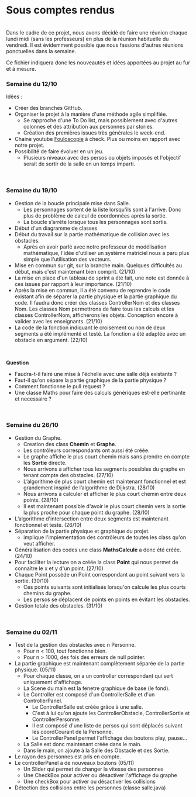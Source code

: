 # Sous comptes rendus

<br/>
Dans le cadre de ce projet, nous avons décidé de faire une réunion chaque lundi midi (sans les professeurs) en plus de la réunion habituelle du vendredi. 
Il est évidemment possible que nous fassions d'autres réunions ponctuelles dans la semaine. 

Ce fichier indiquera donc les nouveautés et idées apportées au projet au fur et à mesure. 
<br/>

### Semaine du 12/10 
Idées : 
- Créer des branches GitHub. 
- Organiser le projet à la manière d'une méthode agile simplifiée. 
  - Se rapproche d'une To Do list, mais possiblement avec d'autres colonnes et des attribution aux personnes par stories. 
  - Création des premières issues très générales le week-end. 
- Chaine youtube <a href="https://www.youtube.com/c/Fouloscopie/videos" target="_blank">Fouloscopie</a> à check. Plus ou moins en rapport avec notre projet. 
- Possibilité de faire évoluer en un jeu. 
  - Plusieurs niveaux avec des persos ou objets imposés et l'objectif serait de sortir de la salle en un temps imparti. 

<br/>

### Semaine du 19/10 
- Gestion de la boucle principale mise dans Salle. 
  - Les personnages sortent de la liste lorsqu'ils sont à l'arrive. Donc plus de problème de calcul de coordonnées après la sortie. 
  - La boucle s’arrête lorsque tous les personnages sont sortis. 
- Début d'un diagramme de classes 
- Début du travail sur la partie mathématique de collision avec les obstacles. 
  - Après en avoir parlé avec notre professeur de modélisation mathématique, l'idée d'utiliser un système matriciel nous a paru plus simple que l'utilisation des vecteurs.
- Mise en commun sur git, sur la branche main. Quelques difficultés au début, mais c'est maintenant bien comprit. (21/10)
- La mise en place d'un tableau de sprint a été fait, une note est donnée à ces issues par rapport à leur importance. (21/10)
- Après la mise en commun, il a été convenu de reprendre le code existant afin de séparer la partie physique et la partie graphique du code. Il faudra donc créer des classes ControllerNom et des classes Nom. Les classes Nom permettrons de faire tous les calculs et les classes ControllerNom, afficherons les objets. Conception encore à valider avec les enseignants. (21/10)
- La code de la fonction indiquant le croisement ou non de deux segments a été implémenté et testé. La fonction a été adaptée avec un obstacle en argument. (22/10) 
<br/>

**Question**
- Faudra-t-il faire une mise à l'échelle avec une salle déjà existante ?
- Faut-il qu'on sépare la partie graphique de la partie physique ?
- Comment fonctionne le pull request ?
- Une classe Maths pour faire des calculs génériques est-elle pertinante et necessaire ? 

<br/>

### Semaine du 26/10
- Gestion du Graphe.
  - Creation des class **Chemin** et **Graphe**.
  - Les contrôleurs correspondants ont aussi été créée.
  - Le graphe affiche le plus court chemin mais sans prendre en compte les **Sortie** directe. 
  - Nous arrivons à afficher tous les segments possibles du graphe en tenant compte des obstacles. (27/10)
  - L’algorithme de plus court chemin est maintenant fonctionnel et est grandement inspiré de l’algorithme de Dijkstra. (28/10) 
  - Nous arrivons à calculer et afficher le plus court chemin entre deux points. (28/10)
  - Il est maintenant possible d'avoir le plus court chemin vers la sortie la plus proche pour chaque point du graphe. (28/10)
- L’algorithme d'intersection entre deux segments est maintenant fonctionnel et testé. (26/10)
- Séparation de la partie physique et graphique du projet. 
  - implique l'implementation des contrôleurs de toutes les class qu'on veut afficher.
- Générailisation des codes une class **MathsCalcule** a donc été créée. (24/10)
- Pour faciliter la lecture on a créée la class **Point** qui nous permet de connaître le x et y d'un point. (27/10)
- Chaque Point possède un Point correspondant au point suivant vers la sortie. (30/10)
  - Ces points suivants sont initialisés lorsqu'on calcule les plus courts chemins du graphe. 
  - Les persos se déplacent de points en points en évitant les obstacles. 
- Gestion totale des obstacles. (31/10)
<br/> 

### Semaine du 02/11
- Test de la gestion des obstacles avec n Personne. 
  - Pour n < 100, tout fonctionne bien. 
  - Pour n > 1000, des fois des erreurs de null pointer. 
- La partie graphique est maintenant complètement séparée de la partie physique. (05/11)
  - Pour chaque classe, on a un controller correspondant qui sert uniquement d'affichage. 
  - La Scene du main est la fenetre graphique de base (le fond). 
  - Le Controller est composé d'un ControllerSalle et d'un ControllerPanel. 
    - Le ControllerSalle est créée grâce à une salle. 
    - C'est à lui qu'on ajoute les ControllerObstacle, ControllerSortie et ControllerPersonne. 
    - Il est composé d'une liste de persos qui sont déplacés suivant les coordCourant de la Personne. 
    - Le ControllerPanel permet l'affichage des boutons play, pause...
  - La Salle est donc maintenant créée dans le main. 
  - Dans le main, on ajoute à la Salle des Obstacle et des Sortie. 
- Le rayon des personnes est pris en compte. 
- Le controllerPanel a de nouveaux boutons (05/11)
  - Un Slider qui permet de changer la vitesse des personnes
  - Une CheckBox pour activer ou désactiver l'affichage du graphe
  - Une checkBox pour activer ou désactiver les collisions
- Détection des collisions entre les personnes (classe salle.java)
  
